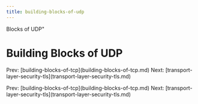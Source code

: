 ```yaml
---
title: building-blocks-of-udp
---
```


Blocks of UDP\"

# Building Blocks of UDP

Prev:
\[building-blocks-of-tcp](building-blocks-of-tcp.md)
Next:
\[transport-layer-security-tls](transport-layer-security-tls.md)

Prev:
\[building-blocks-of-tcp](building-blocks-of-tcp.md)
Next:
\[transport-layer-security-tls](transport-layer-security-tls.md)
